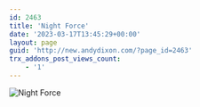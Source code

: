 ```yaml
---
id: 2463
title: 'Night Force'
date: '2023-03-17T13:45:29+00:00'
layout: page
guid: 'http://new.andydixon.com/?page_id=2463'
trx_addons_post_views_count:
    - '1'
---
```


![Night Force](https://i0.wp.com/assets.g8x2.ldn.idrivee2-23.com/posters/Night%20Force%2001.jpg?w=1200&ssl=1 "Night Force")